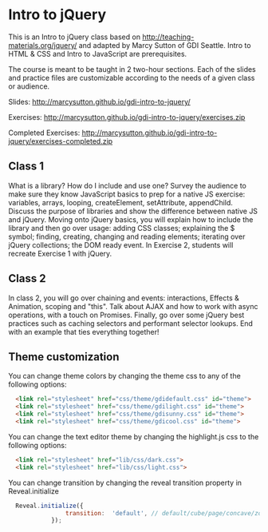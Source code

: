 # Intro to jQuery

This is an Intro to jQuery class based on http://teaching-materials.org/jquery/ and adapted by Marcy Sutton of GDI Seattle. Intro to HTML & CSS and Intro to JavaScript are prerequisites.

The course is meant to be taught in 2 two-hour sections. Each of the slides and practice files are customizable according to the needs of a given class or audience.

Slides: 
http://marcysutton.github.io/gdi-intro-to-jquery/

Exercises: 
http://marcysutton.github.io/gdi-intro-to-jquery/exercises.zip

Completed Exercises: 
http://marcysutton.github.io/gdi-intro-to-jquery/exercises-completed.zip

## Class 1

What is a library? How do I include and use one?
Survey the audience to make sure they know JavaScript basics to prep for a native JS exercise: variables, arrays, looping, createElement, setAttribute, appendChild.
Discuss the purpose of libraries and show the difference between native JS and jQuery.
Moving onto jQuery basics, you will explain how to include the library and then go over usage: adding CSS classes; explaining the $ symbol; finding, creating, changing and reading elements; iterating over jQuery collections; the DOM ready event. In Exercise 2, students will recreate Exercise 1 with jQuery.

## Class 2

In class 2, you will go over chaining and events: interactions, Effects & Animation, scoping and "this". Talk about AJAX and how to work with async operations, with a touch on Promises. Finally, go over some jQuery best practices such as caching selectors and performant selector lookups. End with an example that ties everything together!

## Theme customization

You can change theme colors by changing the theme css to any of the following options:
```html
  <link rel="stylesheet" href="css/theme/gdidefault.css" id="theme">
  <link rel="stylesheet" href="css/theme/gdilight.css" id="theme">
  <link rel="stylesheet" href="css/theme/gdisunny.css" id="theme">
  <link rel="stylesheet" href="css/theme/gdicool.css" id="theme">
```
You can change the text editor theme by changing the highlight.js css to the following options:
```html
  <link rel="stylesheet" href="lib/css/dark.css">
  <link rel="stylesheet" href="lib/css/light.css">
```
You can change transition by changing the reveal transition property in Reveal.initialize
```javascript
  Reveal.initialize({
  				transition:  'default', // default/cube/page/concave/zoom/linear/none
  			});
```

